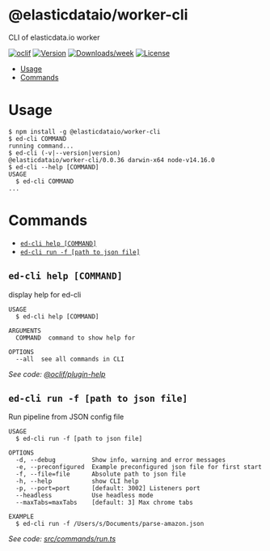 @elasticdataio/worker-cli
=========================

CLI of elasticdata.io worker

[![oclif](https://img.shields.io/badge/cli-oclif-brightgreen.svg)](https://oclif.io)
[![Version](https://img.shields.io/npm/v/@elasticdataio/worker-cli.svg)](https://npmjs.org/package/@elasticdataio/worker-cli)
[![Downloads/week](https://img.shields.io/npm/dw/@elasticdataio/worker-cli.svg)](https://npmjs.org/package/@elasticdataio/worker-cli)
[![License](https://img.shields.io/npm/l/@elasticdataio/worker-cli.svg)](https://github.com/elasticdataio/worker-cli/blob/master/package.json)

<!-- toc -->
* [Usage](#usage)
* [Commands](#commands)
<!-- tocstop -->
# Usage
<!-- usage -->
```sh-session
$ npm install -g @elasticdataio/worker-cli
$ ed-cli COMMAND
running command...
$ ed-cli (-v|--version|version)
@elasticdataio/worker-cli/0.0.36 darwin-x64 node-v14.16.0
$ ed-cli --help [COMMAND]
USAGE
  $ ed-cli COMMAND
...
```
<!-- usagestop -->
# Commands
<!-- commands -->
* [`ed-cli help [COMMAND]`](#ed-cli-help-command)
* [`ed-cli run -f [path to json file]`](#ed-cli-run--f-path-to-json-file)

## `ed-cli help [COMMAND]`

display help for ed-cli

```
USAGE
  $ ed-cli help [COMMAND]

ARGUMENTS
  COMMAND  command to show help for

OPTIONS
  --all  see all commands in CLI
```

_See code: [@oclif/plugin-help](https://github.com/oclif/plugin-help/blob/v3.2.2/src/commands/help.ts)_

## `ed-cli run -f [path to json file]`

Run pipeline from JSON config file

```
USAGE
  $ ed-cli run -f [path to json file]

OPTIONS
  -d, --debug          Show info, warning and error messages
  -e, --preconfigured  Example preconfigured json file for first start
  -f, --file=file      Absolute path to json file
  -h, --help           show CLI help
  -p, --port=port      [default: 3002] Listeners port
  --headless           Use headless mode
  --maxTabs=maxTabs    [default: 3] Max chrome tabs

EXAMPLE
  $ ed-cli run -f /Users/s/Documents/parse-amazon.json
```

_See code: [src/commands/run.ts](https://github.com/elasticdataio/worker-cli/blob/v0.0.36/src/commands/run.ts)_
<!-- commandsstop -->
